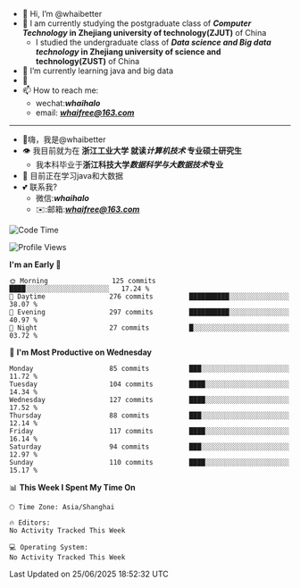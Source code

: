- 👋 Hi, I’m @whaibetter
- 👀 I am currently studying the postgraduate class of ***Computer Technology* in Zhejiang university of technology(ZJUT)** of China
  -  I studied the undergraduate class of ***Data science and Big data technology* in Zhejiang university of science and technology(ZUST)** of China
- 🌱 I’m currently learning java and big data
- 💞️ 
- 📫 How to reach me: 
  - wechat:***whaihalo***
  - email: ***whaifree@163.com***
 ------------------------
- 👋嗨，我是@whaibetter
- 👁 我目前就为在 **浙江工业大学 就读*计算机技术* 专业硕士研究生**
  - 我本科毕业于**浙江科技大学*数据科学与大数据技术*专业**
- 🌴 目前正在学习java和大数据
- 💕 联系我?
  - 微信:***whaihalo***
  - ✉️:邮箱:***whaifree@163.com***

<!--START_SECTION:waka-->
![Code Time](http://img.shields.io/badge/Code%20Time-668%20hrs%2036%20mins-blue)

![Profile Views](http://img.shields.io/badge/Profile%20Views-0-blue)

**I'm an Early 🐤** 

```text
🌞 Morning                125 commits         ████░░░░░░░░░░░░░░░░░░░░░   17.24 % 
🌆 Daytime                276 commits         ██████████░░░░░░░░░░░░░░░   38.07 % 
🌃 Evening                297 commits         ██████████░░░░░░░░░░░░░░░   40.97 % 
🌙 Night                  27 commits          █░░░░░░░░░░░░░░░░░░░░░░░░   03.72 % 
```
📅 **I'm Most Productive on Wednesday** 

```text
Monday                   85 commits          ███░░░░░░░░░░░░░░░░░░░░░░   11.72 % 
Tuesday                  104 commits         ████░░░░░░░░░░░░░░░░░░░░░   14.34 % 
Wednesday                127 commits         ████░░░░░░░░░░░░░░░░░░░░░   17.52 % 
Thursday                 88 commits          ███░░░░░░░░░░░░░░░░░░░░░░   12.14 % 
Friday                   117 commits         ████░░░░░░░░░░░░░░░░░░░░░   16.14 % 
Saturday                 94 commits          ███░░░░░░░░░░░░░░░░░░░░░░   12.97 % 
Sunday                   110 commits         ████░░░░░░░░░░░░░░░░░░░░░   15.17 % 
```


📊 **This Week I Spent My Time On** 

```text
🕑︎ Time Zone: Asia/Shanghai

🔥 Editors: 
No Activity Tracked This Week

💻 Operating System: 
No Activity Tracked This Week
```


 Last Updated on 25/06/2025 18:52:32 UTC
<!--END_SECTION:waka-->
